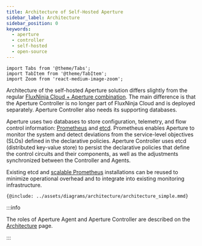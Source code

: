 ```yaml
---
title: Architecture of Self-Hosted Aperture
sidebar_label: Architecture
sidebar_position: 0
keywords:
  - aperture
  - controller
  - self-hosted
  - open-source
---
```


```mdx-code-block
import Tabs from '@theme/Tabs';
import TabItem from '@theme/TabItem';
import Zoom from 'react-medium-image-zoom';
```

Architecture of the self-hosted Aperture solution differs slightly from the
regular [FluxNinja Cloud + Aperture combination](/architecture/architecture.md).
The main difference is that the Aperture Controller is no longer part of
FluxNinja Cloud and is deployed separately. Aperture Controller also needs its
supporting databases.

Aperture uses two databases to store configuration, telemetry, and flow control
information: [Prometheus][] and [etcd][]. Prometheus enables Aperture to monitor
the system and detect deviations from the service-level objectives (SLOs)
defined in the declarative policies. Aperture Controller uses etcd (distributed
key-value store) to persist the declarative policies that define the control
circuits and their components, as well as the adjustments synchronized between
the Controller and Agents.

Existing etcd and
[scalable Prometheus](https://promlabs.com/blog/2021/10/14/promql-vendor-compatibility-round-three)
installations can be reused to minimize operational overhead and to integrate
into existing monitoring infrastructure.

<Zoom>

```mermaid
{@include: ../assets/diagrams/architecture/architecture_simple.mmd}
```

</Zoom>

:::info

The roles of Aperture Agent and Aperture Controller are described on the
[Architecture][] page.

:::

[Architecture]: /architecture/architecture.md
[Prometheus]: https://prometheus.io
[etcd]: https://etcd.io
